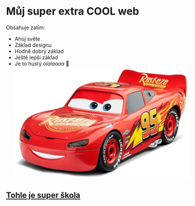 # Můj super extra COOL web
Obsahuje zatím:
* Ahoj světe
* Základ designu
 * Hodně dobrý základ
 * Ještě lepší základ
 * Je to hustý 
*olalaaaa*
:camel: 
![Besk](images/blesk.webp)
## [Tohle je super škola](https://pslib.cz)

